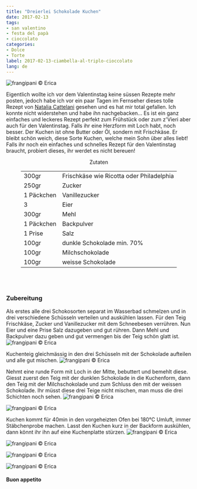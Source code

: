 ```yaml
---
title: "Dreierlei Schokolade Kuchen"
date: 2017-02-13
tags:
- san valentino
- festa del papà
- cioccolato
categories:
- Dolce
- Torte
label: 2017-02-13-ciambella-al-triplo-cioccolato
lang: de
---
```

![](../2017-02-13-ciambella-al-triplo-cioccolato/header.jpg "frangipani © Erica")

Eigentlich wollte ich vor dem Valentinstag keine süssen Rezepte mehr posten, jedoch habe ich vor ein paar Tagen im Fernseher dieses tolle Rezept von <a href="http://www.tempodicottura.it" target="_blank">Natalia Cattelani</a> gesehen und es hat mir total gefallen. Ich konnte nicht widerstehen und habe ihn nachgebacken... Es ist ein ganz einfaches und leckeres Rezept perfekt zum Frühstück oder zum z'Vieri aber auch für den Valentinstag. Falls ihr eine Herzform mit Loch habt, noch besser. Der Kuchen ist ohne Butter oder Öl, sondern mit Frischkäse. Er bleibt schön weich, diese Sorte Kuchen, welche mein Sohn über alles liebt! Falls ihr noch ein einfaches und schnelles Rezept für den Valentinstag braucht, probiert dieses, ihr werdet es nicht bereuen!

<div id="wrapper" style="text-align: center">
  <div id="yourdiv" style="display: inline-block;">
    <div class="ingredients">
      <div class="ingredients-title">Zutaten</div>
      <table>
        <tbody>
          </tr>
            <td>300gr</td>
            <td>Frischkäse wie Ricotta oder Philadelphia</td>
          </tr>
          <tr>
            <td>250gr</td>
            <td>Zucker</td>
          </tr>
          <tr>
            <td>1 Päckchen</td>
            <td>Vanillezucker</td>        
          </tr>
          <tr>
            <td>3</td>
            <td>Eier</td>
          </tr>
          <tr>
            <td>300gr</td>
            <td>Mehl</td>
          </tr>
          <tr>
            <td>1 Päckchen</td>
            <td>Backpulver</td>
          </tr>
          <tr>
            <td>1 Prise</td>
            <td>Salz</td>
          </tr>      
          <tr>
            <td>100gr</td>
            <td>dunkle Schokolade min. 70%</td>
          </tr>
          <tr>
            <td>100gr</td>
            <td>Milchschokolade</td>
          </tr>
          <tr>
            <td>100gr</td>
            <td>weisse Schokolade</td>
          </tr>
        </tbody>
      </table>
      <br></br>
    </div>
  </div>
</div>


<h3>
  <font color="grey">
    <i class="fa-solid fa-gears"></i>
  </font> Zubereitung
</h3>

Als erstes alle drei Schokosorten separat im Wasserbad schmelzen und in drei verschiedene Schüsseln verteilen und auskühlen lassen. Für den Teig Frischkäse, Zucker und Vanillezucker mit dem Schneebesen verrühren. Nun Eier und eine Prise Salz dazugeben und gut rühren. Dann Mehl und Backpulver dazu geben und gut vermengen bis der Teig schön glatt ist.
![](../2017-02-13-ciambella-al-triplo-cioccolato/impasto.jpg "frangipani © Erica")

Kuchenteig gleichmässig in den drei Schüsseln mit der Schokolade aufteilen und alle gut mischen.
![](../2017-02-13-ciambella-al-triplo-cioccolato/impasticioccolato.jpg "frangipani © Erica")

Nehmt eine runde Form mit Loch in der Mitte, bebuttert und bemehlt diese. Giesst zuerst den Teig mit der dunklen Schokolade in die Kuchenform, dann den Teig mit der Milchschokolade und zum Schluss den mit der weissen Schokolade. Ihr müsst diese drei Teige nicht mischen, man muss die drei Schichten noch sehen.
![](../2017-02-13-ciambella-al-triplo-cioccolato/teglia1.jpg "frangipani © Erica")

![](../2017-02-13-ciambella-al-triplo-cioccolato/teglia2.jpg "frangipani © Erica")

Kuchen kommt für 40min in den vorgeheizten Ofen bei 180°C Umluft, immer Stäbchenprobe machen. Lasst den Kuchen kurz in der Backform auskühlen, dann könnt ihr ihn auf eine Kuchenplatte stürzen.
![](../2017-02-13-ciambella-al-triplo-cioccolato/risultato1.jpg "frangipani © Erica")

![](../2017-02-13-ciambella-al-triplo-cioccolato/risultato2.jpg "frangipani © Erica")

![](../2017-02-13-ciambella-al-triplo-cioccolato/risultato3.jpg "frangipani © Erica")

![](../2017-02-13-ciambella-al-triplo-cioccolato/risultato4.jpg "frangipani © Erica")

<h4>Buon appetito
  <font color="red">
    <i class="fa-regular fa-face-smile"></i>
  </font>
</h4>
